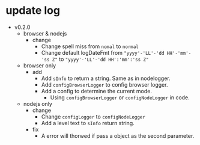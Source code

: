 # update log

- v0.2.0
  - browser & nodejs
    - change
      - Change spell miss from `nomal` to `normal`
      - Change default logDateFmt from `"yyyy'-'LL'-'dd HH'-'mm'-'ss Z"` to `"yyyy'-'LL'-'dd HH':'mm':'ss Z"`
  - browser only
    - add
      - Add `sInfo` to return a string. Same as in nodelogger.
      - Add `configBrowserLogger` to config browser logger.
      - Add a config to determine the current mode.
        - Using `configBrowserLogger` or `configNodeLogger` in code.
  - nodejs only
    - change
      - Change `configLogger` to `configNodeLogger`
      - Add a level text to `sInfo` return string.
    - fix
      - A error will thorwed if pass a object as the second parameter.
